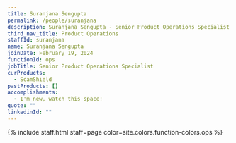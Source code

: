 ```yaml
---
title: Suranjana Sengupta
permalink: /people/suranjana
description: Suranjana Sengupta - Senior Product Operations Specialist
third_nav_title: Product Operations
staffId: suranjana
name: Suranjana Sengupta
joinDate: February 19, 2024
functionId: ops
jobTitle: Senior Product Operations Specialist
curProducts:
  - ScamShield
pastProducts: []
accomplishments:
  - I'm new, watch this space!
quote: ""
linkedinId: ""
---
```


{% include staff.html staff=page color=site.colors.function-colors.ops %}
